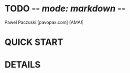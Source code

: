 # TODO		-*- mode: markdown -*-
Pawel Paczuski [pavopax.com]   [AMA!] 	

QUICK START
===============================================================================


DETAILS
===============================================================================

